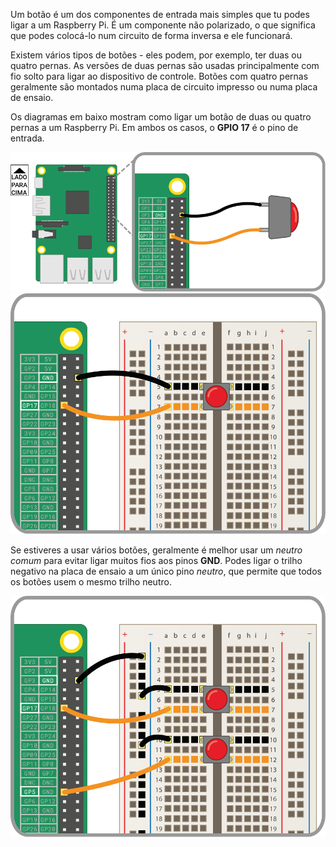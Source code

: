 Um botão é um dos componentes de entrada mais simples que tu podes ligar a um Raspberry Pi. É um componente não polarizado, o que significa que podes colocá-lo num circuito de forma inversa e ele funcionará.

Existem vários tipos de botões - eles podem, por exemplo, ter duas ou quatro pernas. As versões de duas pernas são usadas principalmente com fio solto para ligar ao dispositivo de controle. Botões com quatro pernas geralmente são montados numa placa de circuito impresso ou numa placa de ensaio.

Os diagramas em baixo mostram como ligar um botão de duas ou quatro pernas a um Raspberry Pi. Em ambos os casos, o **GPIO 17** é o pino de entrada.

![2 pinos-btn](images/2-pin-button.png) ![4 pinos-btn](images/4-pin-button.png)

Se estiveres a usar vários botões, geralmente é melhor usar um *neutro comum* para evitar ligar muitos fios aos pinos **GND**. Podes ligar o trilho negativo na placa de ensaio a um único pino *neutro*, que permite que todos os botões usem o mesmo trilho neutro.

![2 pinos-btn](images/2x4-pin-button.png)
